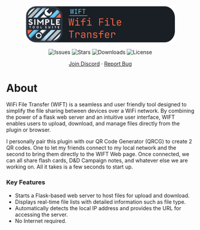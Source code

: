 <div align="center">
  <p align="center">
    <img src="https://github.com/MaxTheSpy/STS-PLUGIN-WIFT/blob/main/WIFT_Header.png" alt="Your Logo" width="400">
  </p>

![Issues](https://img.shields.io/github/issues/MaxTheSpy/STS-PLUGIN-WIFT)
![Stars](https://img.shields.io/github/stars/MaxTheSpy/STS-PLUGIN-WIFT)
![Downloads](https://img.shields.io/github/downloads/MaxTheSpy/STS-PLUGIN-WIFT/total)
![License](https://img.shields.io/github/license/MaxTheSpy/STS-PLUGIN-WIFT)

[Join Discord](https://discord.gg/DYs69z6WtJ) · [Report Bug](https://github.com/MaxTheSpy/STS-PLUGIN-WIFT/issues/new)
</div>

# About

WiFi File Transfer (WIFT)  is a seamless and user friendly tool designed to simplify the file sharing between devices over a WiFi network. By combining the power of a flask web server and an intuitive user interface, WIFT enables users to upload, download, and manage files directly from the plugin or browser.

I personally pair this plugin with our QR Code Generator (QRCG) to create 2 QR codes. One to let my friends connect to my local network and the second to bring them directly to the WIFT Web page. Once connected, we can all share flash cards, D&D Campaign notes, and whatever else we are working on. All it takes is a few seconds to start up.

### Key Features

- Starts a Flask-based web server to host files for upload and download.
- Displays real-time file lists with detailed information such as file type.
- Automatically detects the local IP address and provides the URL for accessing the server.
- No Internet required.